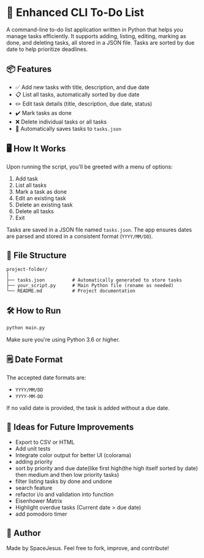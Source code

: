 # 📝 Enhanced CLI To-Do List

A command-line to-do list application written in Python that helps you manage tasks efficiently. It supports adding, listing, editing, marking as done, and deleting tasks, all stored in a JSON file. Tasks are sorted by due date to help prioritize deadlines.

## 📦 Features

- ✅ Add new tasks with title, description, and due date
- 📋 List all tasks, automatically sorted by due date
- ✏️ Edit task details (title, description, due date, status)
- ✔️ Mark tasks as done
- ❌ Delete individual tasks or all tasks
- 💾 Automatically saves tasks to `tasks.json`

## 🖥️ How It Works

Upon running the script, you'll be greeted with a menu of options:
1. Add task  
2. List all tasks  
3. Mark a task as done  
4. Edit an existing task  
5. Delete an existing task  
6. Delete all tasks  
7. Exit

Tasks are saved in a JSON file named `tasks.json`. The app ensures dates are parsed and stored in a consistent format (`YYYY/MM/DD`).

## 📂 File Structure

```
project-folder/
│
├── tasks.json          # Automatically generated to store tasks
├── your_script.py      # Main Python file (rename as needed)
└── README.md           # Project documentation
```

## 🛠️ How to Run

```bash
python main.py
```

Make sure you're using Python 3.6 or higher.

## 🗒️ Date Format

The accepted date formats are:

- `YYYY/MM/DD`
- `YYYY-MM-DD`

If no valid date is provided, the task is added without a due date.

## 📌 Ideas for Future Improvements

- Export to CSV or HTML
- Add unit tests
- Integrate color output for better UI (colorama)
- adding priority
- sort by priority and due date(like first high(the high itself sorted by date) then medium and then low priority tasks)
- filter listing tasks by done and undone
- search feature
- refactor i/o and validation into function
- Eisenhower Matrix
- Highlight overdue tasks (Current date > due date)
- add pomodoro timer


## 🧠 Author

Made by SpaceJesus. Feel free to fork, improve, and contribute!

